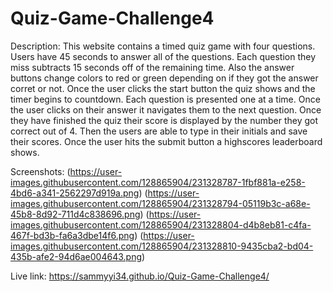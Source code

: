 # Quiz-Game-Challenge4

Description:
This website contains a timed quiz game with four questions. Users have 45 seconds to answer all of the questions. Each question they miss subtracts 15 seconds off of the remaining time. Also the answer buttons change colors to red or green depending on if they got the answer corret or not. Once the user clicks the start button the quiz shows and the timer begins to countdown. Each question is presented one at a time. Once the user clicks on their answer it navigates them to the next question. Once they have finished the quiz their score is displayed by the number they got correct out of 4. Then the users are able to type in their initials and save their scores. Once the user hits the submit button a highscores leaderboard shows.

Screenshots:
(https://user-images.githubusercontent.com/128865904/231328787-1fbf881a-e258-4bd6-a341-2562297d919a.png)
(https://user-images.githubusercontent.com/128865904/231328794-05119b3c-a68e-45b8-8d92-711d4c838696.png)
(https://user-images.githubusercontent.com/128865904/231328804-d4b8eb81-c4fa-467f-bd3b-fa6a3dbe14f6.png)
(https://user-images.githubusercontent.com/128865904/231328810-9435cba2-bd04-435b-afe2-94d6ae004643.png)

Live link:
https://sammyyi34.github.io/Quiz-Game-Challenge4/

